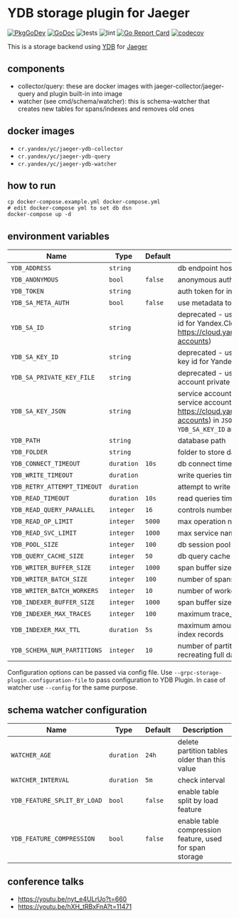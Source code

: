 # YDB storage plugin for Jaeger

[![PkgGoDev](https://pkg.go.dev/badge/github.com/ydb-platform/jaeger-ydb-store)](https://pkg.go.dev/github.com/ydb-platform/jaeger-ydb-store)
[![GoDoc](https://godoc.org/github.com/ydb-platform/jaeger-ydb-store?status.svg)](https://godoc.org/github.com/ydb-platform/jaeger-ydb-store)
![tests](https://github.com/ydb-platform/jaeger-ydb-store/workflows/tests/badge.svg?branch=master)
![lint](https://github.com/ydb-platform/jaeger-ydb-store/workflows/lint/badge.svg?branch=master)
[![Go Report Card](https://goreportcard.com/badge/github.com/ydb-platform/jaeger-ydb-store)](https://goreportcard.com/report/github.com/ydb-platform/jaeger-ydb-store)
[![codecov](https://codecov.io/gh/yandex-cloud/jaeger-ydb-store/branch/master/graph/badge.svg)](https://app.codecov.io/gh/yandex-cloud/jaeger-ydb-store)

This is a storage backend using [YDB](https://ydb.tech/) for [Jaeger](https://github.com/jaegertracing/jaeger)

## components

- collector/query: these are docker images with jaeger-collector/jaeger-query and plugin built-in into image
- watcher (see cmd/schema/watcher): this is schema-watcher that creates new tables for spans/indexes and removes old ones

## docker images

- `cr.yandex/yc/jaeger-ydb-collector`
- `cr.yandex/yc/jaeger-ydb-query`
- `cr.yandex/yc/jaeger-ydb-watcher`

## how to run

```
cp docker-compose.example.yml docker-compose.yml
# edit docker-compose yml to set db dsn
docker-compose up -d
```

## environment variables

| Name                        | Type       | Default | Description                                                                                                                                                                                                                                  |
|-----------------------------|------------|---------|----------------------------------------------------------------------------------------------------------------------------------------------------------------------------------------------------------------------------------------------|
| `YDB_ADDRESS`               | `string`   |         | db endpoint host:port to connect to                                                                                                                                                                                                          |
| `YDB_ANONYMOUS`             | `bool`     | `false` | anonymous auth                                                                                                                                                                                                                               |
| `YDB_TOKEN`                 | `string`   |         | auth token for internal purposes                                                                                                                                                                                                             |
| `YDB_SA_META_AUTH`          | `bool`     | `false` | use metadata to authorize requests ([documentation](https://cloud.yandex.com/docs/compute/operations/vm-connect/auth-inside-vm#auth-inside-vm))                                                                                              |
| `YDB_SA_ID`                 | `string`   |         | deprecated - use `YDB_SA_KEY_JSON` variable. service account id for Yandex.Cloud authorization (doc on service accounts: https://cloud.yandex.com/docs/iam/concepts/users/service-accounts)                                                  |
| `YDB_SA_KEY_ID`             | `string`   |         | deprecated - use `YDB_SA_KEY_JSON` variable. service account key id for Yandex.Cloud authorization                                                                                                                                           |
| `YDB_SA_PRIVATE_KEY_FILE`   | `string`   |         | deprecated - use `YDB_SA_KEY_JSON` variable. to service account private key for Yandex.Cloud authorization                                                                                                                                   |
| `YDB_SA_KEY_JSON`           | `string`   |         | service account key for Yandex.Cloud authorization (doc on service accounts: https://cloud.yandex.com/docs/iam/concepts/users/service-accounts) in `JSON`. This variable replaces `YDB_SA_ID`, `YDB_SA_KEY_ID` and `YDB_SA_PRIVATE_KEY_FILE` |
| `YDB_PATH`                  | `string`   |         | database path                                                                                                                                                                                                                                |
| `YDB_FOLDER`                | `string`   |         | folder to store data in)                                                                                                                                                                                                                     |
| `YDB_CONNECT_TIMEOUT`       | `duration` | `10s`   | db connect timeout                                                                                                                                                                                                                           |
| `YDB_WRITE_TIMEOUT`         | `duration` |         | write queries timeout                                                                                                                                                                                                                        |
| `YDB_RETRY_ATTEMPT_TIMEOUT` | `duration` |         | attempt to write queries timeout                                                                                                                                                                                                             |
| `YDB_READ_TIMEOUT`          | `duration` | `10s`   | read queries timeout                                                                                                                                                                                                                         |
| `YDB_READ_QUERY_PARALLEL`   | `integer`  | `16`    | controls number of parallel read subqueries                                                                                                                                                                                                  |
| `YDB_READ_OP_LIMIT`         | `integer`  | `5000`  | max operation names to fetch for service                                                                                                                                                                                                     |
| `YDB_READ_SVC_LIMIT`        | `integer`  | `1000`  | max service names to fetch                                                                                                                                                                                                                   |
| `YDB_POOL_SIZE`             | `integer`  | `100`   | db session pool size                                                                                                                                                                                                                         |
| `YDB_QUERY_CACHE_SIZE`      | `integer`  | `50`    | db query cache size                                                                                                                                                                                                                          |
| `YDB_WRITER_BUFFER_SIZE`    | `integer`  | `1000`  | span buffer size for batch writer                                                                                                                                                                                                            |
| `YDB_WRITER_BATCH_SIZE`     | `integer`  | `100`   | number of spans in batch write calls                                                                                                                                                                                                         |
| `YDB_WRITER_BATCH_WORKERS`  | `integer`  | `10`    | number of workers processing batch writes                                                                                                                                                                                                    |
| `YDB_INDEXER_BUFFER_SIZE`   | `integer`  | `1000`  | span buffer size for indexer                                                                                                                                                                                                                 |
| `YDB_INDEXER_MAX_TRACES`    | `integer`  | `100`   | maximum trace_id count in a single index record                                                                                                                                                                                              |
| `YDB_INDEXER_MAX_TTL`       | `duration` | `5s`    | maximum amount of time for indexer to batch trace_ids for index records                                                                                                                                                                      |
| `YDB_SCHEMA_NUM_PARTITIONS` | `integer`  | `10`    | number of partitioned tables per day. Changing it requires recreating full data set                                                                                                                                                          |

Configuration options can be passed via config file. Use `--grpc-storage-plugin.configuration-file` to pass configuration to YDB Plugin. In case of watcher use `--config` for the same purpose.  

## schema watcher configuration

| Name                        | Type       | Default | Description                                             |
|-----------------------------|------------|---------|---------------------------------------------------------|
| `WATCHER_AGE`               | `duration` | `24h`   | delete partition tables older than this value           |
| `WATCHER_INTERVAL`          | `duration` | `5m`    | check interval                                          |
| `YDB_FEATURE_SPLIT_BY_LOAD` | `bool`     | `false` | enable table split by load feature                      |
| `YDB_FEATURE_COMPRESSION`   | `bool`     | `false` | enable table compression feature, used for span storage |

## conference talks

- https://youtu.be/nyt_e4ULrUo?t=660
- https://youtu.be/hXH_tRBxFnA?t=11471
